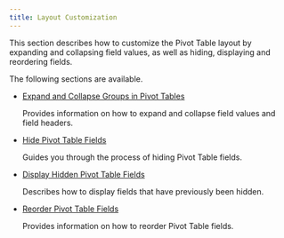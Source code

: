 ```yaml
---
title: Layout Customization
---
```

This section describes how to customize the Pivot Table layout by expanding and collapsing field values, as well as hiding, displaying and reordering fields.

The following sections are available.
* [Expand and Collapse Groups in Pivot Tables](../../../interface-elements-for-web/articles/pivot-table/layout-customization/expand-and-collapse-groups-in-pivot-tables.md)
	
	Provides information on how to expand and collapse field values and field headers.
* [Hide Pivot Table Fields](../../../interface-elements-for-web/articles/pivot-table/layout-customization/hide-pivot-table-fields.md)
	
	Guides you through the process of hiding Pivot Table fields.
* [Display Hidden Pivot Table Fields](../../../interface-elements-for-web/articles/pivot-table/layout-customization/display-hidden-pivot-table-fields.md)
	
	Describes how to display fields that have previously been hidden.
* [Reorder Pivot Table Fields](../../../interface-elements-for-web/articles/pivot-table/layout-customization/reorder-pivot-table-fields.md)
	
	Provides information on how to reorder Pivot Table fields.